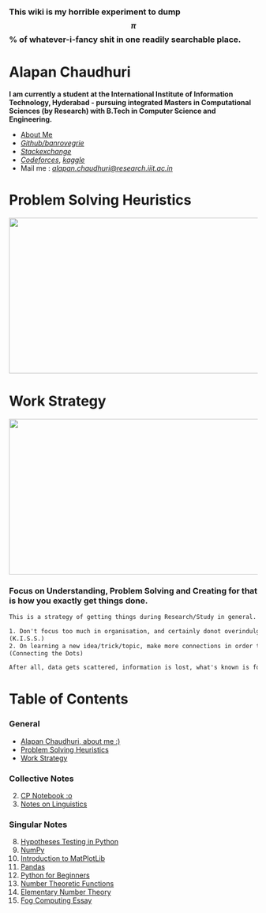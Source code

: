 ### This wiki is my horrible experiment to dump $$\pi$$ % of whatever-i-fancy shit in one readily searchable place.

# Alapan Chaudhuri

**I am currently a student at the International Institute of Information Technology, Hyderabad - pursuing integrated Masters in Computational Sciences (by Research) with B.Tech in Computer Science and Engineering.**

- [About Me](https://drive.google.com/file/d/1QeSUXGra-A0pdD0h1bbqK1K1pI28iOyu/view)
- [*Github/banrovegrie*](https://github.com/banrovegrie)
- [*Stackexchange*](https://stackexchange.com/users/11999053/alapan-chaudhuri)
- [*Codeforces*](https://codeforces.com/profile/aminah_zafar), [*kaggle*](https://www.kaggle.com/alapanchaudhuriarjo)
- Mail me : [*alapan.chaudhuri@research.iiit.ac.in*](mailto:alapan.chaudhuri@research.iiit.ac.in)

# Problem Solving Heuristics

<img src = "https://lh3.googleusercontent.com/zUlDq4Y6djOTYd30M50sCvd2VWP7L-Hk0jfpGKLTw-rRxNUgBsdBifsypThLB6O_fP-inaianKwEaRrZYM8SpclkJL9rIJ6Xg-ype_ynu1jC78wrHShfvhyQuRRkTFeZoI1oAZTsbg" width="600" height="315" />

# Work Strategy

<img src = "https://lh3.googleusercontent.com/TUnW9a0iHJCwSzL_SW80g23p9u_ep1X03U9CQBoP-kW_HdUgN5XiIXWl6zznA8jgTtS1F134kKp1ixBZvH21Uf2US50FZvF_8AGCPwZDYrsrTlgcMXkZtrlR-bQSt_q3YxyJHPu09A" width="700" height="315" />

### Focus on Understanding, Problem Solving and Creating for that is how you exactly get things done.

```latex
This is a strategy of getting things during Research/Study in general.

1. Don't focus too much in organisation, and certainly donot overindulge yourself in it. 
(K.I.S.S.)
2. On learning a new idea/trick/topic, make more connections in order to retain.
(Connecting the Dots) 

After all, data gets scattered, information is lost, what's known is forgotten but wisdom remains.
```

# Table of Contents

### General

- [Alapan Chaudhuri, about me :)](#alapan-chaudhuri)
- [Problem Solving Heuristics](#problem-solving-heuristics)
- [Work Strategy](#work-strategy)

### Collective Notes

2. [CP Notebook :o](https://banrovegrie.github.io/cp)
1. [Notes on Linguistics](https://banrovegrie.github.io/linguistics)

### Singular Notes

8. [Hypotheses Testing in Python](https://www.notion.so/banrovegrie/Hypotheses-Testing-062e684d7d6849ce9bc725135b66f660)
7. [NumPy](https://www.notion.so/banrovegrie/NumPy-1e5fcfff383340fab45d533dae27469d)
6. [Introduction to MatPlotLib](https://www.notion.so/banrovegrie/Intro-to-MatPlotLib-b1d0e2d85c234899b03b0e340a8a2e03)
5. [Pandas](https://www.notion.so/banrovegrie/Pandas-4c14ea5f550545cfb035dd44b3287e62)
4. [Python for Beginners](https://www.notion.so/banrovegrie/Python-Beginners-f95e46753e04486cb4f033747ea1f2a9)
3. [Number Theoretic Functions](https://hackmd.io/@banrovegrie/H1ZelikhL)
2. [Elementary Number Theory](https://hackmd.io/@banrovegrie/S1PiXFBsU)
1. [Fog Computing Essay](https://banrovegrie.github.io/fog-computing-project)

<script async src="https://cdnjs.cloudflare.com/ajax/libs/mathjax/2.7.6/MathJax.js?config=TeX-AMS_CHTML"></script>

